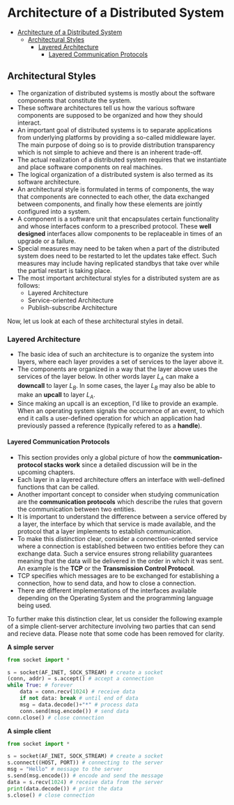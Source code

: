 # Architecture of a Distributed System

- [Architecture of a Distributed System](#architecture-of-a-distributed-system)
  - [Architectural Styles](#architectural-styles)
    - [Layered Architecture](#layered-architecture)
      - [Layered Communication Protocols](#layered-communication-protocols)

## Architectural Styles

- The organization of distributed systems is mostly about the software components that constitute the system. 
- These software architectures tell us how the various software components are supposed to be organized and how they should interact. 
- An important goal of distributed systems is to separate applications from underlying platforms by providing a so-called middleware layer. The main purpose of doing so is to provide distribution transparency which is not simple to achieve and there is an inherent trade-off. 
- The actual realization of a distributed system requires that we instantiate and place software components on real machines.
- The logical organization of a distributed system is also termed as its software architecture.
- An architectural style is formulated in terms of components, the way that components are connected to each other, the data exchanged between components, and finally how these elements are jointly configured into a system. 
- A component is a software unit that encapsulates certain functionality and whose interfaces conform to a prescribed protocol. These **well designed** interfaces allow components to be replaceable in times of an upgrade or a failure.
- Special measures may need to be taken when a part of the distributed system does need to be restarted to let the updates take effect. Such measures may include having replicated standbys
that take over while the partial restart is taking place.
- The most important architectural styles for a distributed system are as follows:
  - Layered Architecture
  - Service-oriented Architecture
  - Publish-subscribe Architecture

Now, let us look at each of these architectural styles in detail.

### Layered Architecture

- The basic idea of such an architecture is to organize the system into layers, where each layer provides a set of services to the layer above it.
- The components are organized in a way that the layer above uses the services of the layer below. In other words layer $L_{A}$ can make a **downcall** to layer $L_{B}$. In some cases, the layer $L_{B}$ may also be able to make an **upcall** to layer $L_{A}$.
- Since making an upcall is an exception, I'd like to provide an example. When an operating system signals the occurrence of an event, to which end it calls a user-defined operation for which an application had previously passed a reference (typically refered to as a **handle**).
  
#### Layered Communication Protocols

- This section provides only a global picture of how the **communication-protocol stacks work** since a detailed discussion will be in the upcoming chapters. 
- Each layer in a layered architecture offers an interface with well-defined functions that can be called. 
- Another important concept to consider when studying communication are the **communication protocols** which describe the rules that govern the communication between two entities.
- It is important to understand the difference between a service offered by a layer, the interface by which that service is made available, and the protocol that a layer implements
to establish communication. 
- To make this *distinction* clear, consider a connection-oriented service where a connection is established between two entities before they can exchange data. Such a service ensures strong reliability guarantees meaning that the data will be delivered in the order in which it was sent. An example is the **TCP** or the **Transmission Control Protocol**.
- TCP specifies which messages are to be exchanged for establishing a connection, how to send data, and how to close a connection.
- There are different implementations of the interfaces available depending on the Operating System and the programming language being used. 

To further make this distinction clear, let us consider the following example of a simple client-server architecture involving two parties that can send and recieve data. Please note that some code has been removed for clarity.

**A simple server**

```python
from socket import *

s = socket(AF_INET, SOCK_STREAM) # create a socket
(conn, addr) = s.accept() # accept a connection
while True: # forever
    data = conn.recv(1024) # receive data
    if not data: break # until end of data
    msg = data.decode()+"*" # process data
    conn.send(msg.encode()) # send data
conn.close() # close connection
```

**A simple client**

```python
from socket import * 

s = socket(AF_INET, SOCK_STREAM) # create a socket 
s.connect((HOST, PORT)) # connecting to the server
msg = "Hello" # message to the server
s.send(msg.encode()) # encode and send the message
data = s.recv(1024) # receive data from the server
print(data.decode()) # print the data
s.close() # close connection
```